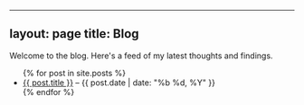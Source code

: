 
---
layout: page
title: Blog
---

Welcome to the blog. Here's a feed of my latest thoughts and findings.

<ul>
  {% for post in site.posts %}
    <li><a href="{{ post.url }}">{{ post.title }}</a> – {{ post.date | date: "%b %d, %Y" }}</li>
  {% endfor %}
</ul>
